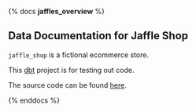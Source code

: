 {% docs __jaffles_overview__ %}

## Data Documentation for Jaffle Shop

`jaffle_shop` is a fictional ecommerce store.

This [dbt](https://www.getdbt.com/) project is for testing out code.

The source code can be found [here](https://github.com/clrcrl/jaffle_shop).

{% enddocs %}
